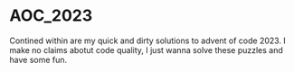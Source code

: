 # AOC_2023

Contined within are my quick and dirty solutions to advent of code 2023. I make no claims abotut code quality, I just wanna solve these puzzles and have some fun. 

